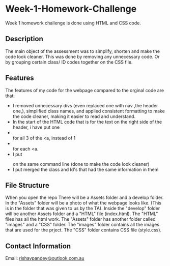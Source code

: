 # Week-1-Homework-Challenge
Week 1 homework challenge is done using HTML and CSS code. 

## Description
The main object of the assessment was to simplify, shorten and make the code look cleaner.
This was done by removing any unnecessary code.
Or by grouping certain class/ ID codes together on the CSS file.

## Features
The features of my code for the webpage compared to the orginal code are that:
- I removed unnecessary divs (even replaced one with nav ,the header one,), simplified class names, and applied consistent formatting to make the code cleaner, making it easier to read and understand.
- In the start of the HTML code that is for the text on the right side of the header, i have put one <li></li> for all 3 of the <a, instead of 1 <li></li> for each <a.
- I put <p></p> on the same command line (done to make the code look cleaner)
- I put merged the class and Id's that had the same information in them

## File Structure
When you open the repo 
There will be a Assets folder and a develop folder.
In the "Assets" folder will be a photo of what the webpage looks like. (This is in the folder that was given to us by the TA).
Inside the "develop" folder will be another Assets folder and a "HTML" file (index.html).
The "HTML" files has all the html work.
The "Assets" folder has another folder called "images" and a "CSS" folder.
The "images" folder contains all the images that are used for the prject.
The "CSS" folder contains CSS file (style.css).

## Contact Information
Email: rishavpandey@outlook.com.au 






